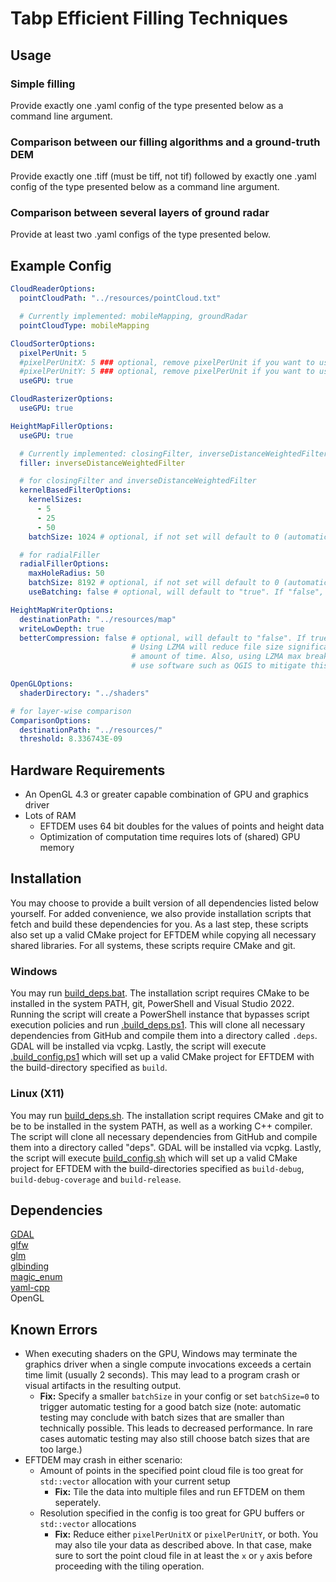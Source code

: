 # Tabp Efficient Filling Techniques

## Usage
### Simple filling
Provide exactly one .yaml config of the type presented below as a command line argument.

### Comparison between our filling algorithms and a ground-truth DEM
Provide exactly one .tiff (must be tiff, not tif) followed by exactly one .yaml config of the type presented below as a command line argument.

### Comparison between several layers of ground radar
Provide at least two .yaml configs of the type presented below.

## Example Config
```yaml
CloudReaderOptions:
  pointCloudPath: "../resources/pointCloud.txt"

  # Currently implemented: mobileMapping, groundRadar
  pointCloudType: mobileMapping

CloudSorterOptions:
  pixelPerUnit: 5
  #pixelPerUnitX: 5 ### optional, remove pixelPerUnit if you want to use this
  #pixelPerUnitY: 5 ### optional, remove pixelPerUnit if you want to use this
  useGPU: true

CloudRasterizerOptions:
  useGPU: true

HeightMapFillerOptions:
  useGPU: true

  # Currently implemented: closingFilter, inverseDistanceWeightedFilter, radialFiller, dummy (use dummy to output the unfilled rasterized version)
  filler: inverseDistanceWeightedFilter

  # for closingFilter and inverseDistanceWeightedFilter
  kernelBasedFilterOptions:
    kernelSizes:
      - 5
      - 25
      - 50
    batchSize: 1024 # optional, if not set will default to 0 (automatically trying to find possible batch size)

  # for radialFiller
  radialFillerOptions:
    maxHoleRadius: 50
    batchSize: 8192 # optional, if not set will default to 0 (automatically trying to find possible batch size)
    useBatching: false # optional, will default to "true". If "false", this will disable batching and make "batchSize" obsolete

HeightMapWriterOptions:
  destinationPath: "../resources/map"
  writeLowDepth: true
  betterCompression: false # optional, will default to "false". If true, GDAL will use LZMA compression, if false, LZW.
                           # Using LZMA will reduce file size significantly, however, the export will take a much extended
                           # amount of time. Also, using LZMA max break compatibility with standard image viewers. You may
                           # use software such as QGIS to mitigate this issue.

OpenGLOptions:
  shaderDirectory: "../shaders"

# for layer-wise comparison
ComparisonOptions:
  destinationPath: "../resources/"
  threshold: 8.336743E-09
```

## Hardware Requirements
- An OpenGL 4.3 or greater capable combination of GPU and graphics driver
- Lots of RAM
  - EFTDEM uses 64 bit doubles for the values of points and height data
  - Optimization of computation time requires lots of (shared) GPU memory

## Installation

You may choose to provide a built version of all dependencies listed below yourself. For added convenience,
we also provide installation scripts that fetch and build these dependencies for you. As a last step,
these scripts also set up a valid CMake project for EFTDEM while copying all necessary
shared libraries. For all systems, these scripts require CMake and git.

### Windows

You may run [build_deps.bat](./build_deps.bat). The installation script requires CMake to be installed in the system PATH,
git, PowerShell and Visual Studio 2022.
Running the script will create a PowerShell instance that bypasses script execution policies and run [.build_deps.ps1](./.build_deps.ps1).
This will clone all necessary dependencies from GitHub and compile them into a directory called `.deps`. GDAL will be installed via vcpkg.
Lastly, the script will execute [.build_config.ps1](./.build_config.ps1) which will set up a valid CMake project for
EFTDEM with the build-directory specified as `build`.

### Linux (X11)

You may run [build_deps.sh](./build_deps.sh). The installation script requires CMake and git to be to be installed in the system PATH,
as well as a working C++ compiler.
The script will clone all necessary dependencies from GitHub and compile them into a directory called "deps". GDAL will be installed via vcpkg.
Lastly, the script will execute [build_config.sh](./build_config.sh) which will set up a valid CMake project for
EFTDEM with the build-directories specified as `build-debug`, `build-debug-coverage` and `build-release`.

## Dependencies

[GDAL](https://gdal.org/)  
[glfw](https://www.glfw.org/)  
[glm](https://github.com/g-truc/glm)  
[glbinding](https://github.com/cginternals/glbinding)  
[magic_enum](https://github.com/Neargye/magic_enum)  
[yaml-cpp](https://github.com/jbeder/yaml-cpp)  
OpenGL

## Known Errors

- When executing shaders on the GPU, Windows may terminate the graphics driver when a single compute invocations exceeds
a certain time limit (usually 2 seconds). This may lead to a program crash or visual artifacts in the resulting output.
  - **Fix:** Specify a smaller `batchSize` in your config or set `batchSize=0` to trigger automatic testing for a good batch size
    (note: automatic testing may conclude with batch sizes that are smaller than technically possible. This leads to decreased performance.
    In rare cases automatic testing may also still choose batch sizes that are too large.)
- EFTDEM may crash in either scenario:
  - Amount of points in the specified point cloud file is too great for `std::vector` allocation with your current setup
    - **Fix:** Tile the data into multiple files and run EFTDEM on them seperately.
  - Resolution specified in the config is too great for GPU buffers or `std::vector` allocations
    - **Fix:** Reduce either `pixelPerUnitX` or `pixelPerUnitY`, or both. You may also tile your data as described above.
    In that case, make sure to sort the point cloud file in at least the `x` or `y` axis before proceeding with the tiling
    operation.